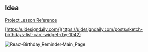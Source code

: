 ## Idea

[Project Lesson Reference](https://www.youtube.com/watch?v=ly3m6mv5qvg)

[https://uidesigndaily.com/](https://uidesigndaily.com/posts/sketch-birthdays-list-card-widget-day-1042)

![React-Birthday_Reminder-Main_Page](https://user-images.githubusercontent.com/38383279/115792277-da621580-a37e-11eb-953d-91fbd81d9a70.png)
